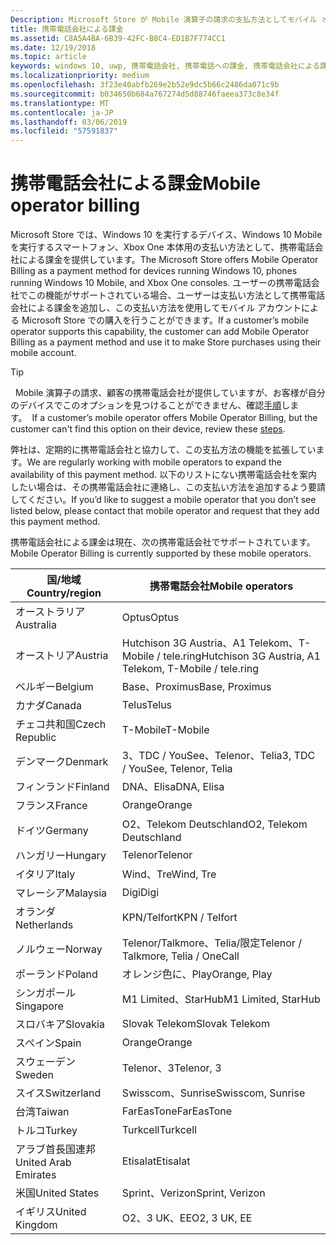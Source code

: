 ```yaml
---
Description: Microsoft Store が Mobile 演算子の請求の支払方法としてモバイル オペレーターがこの機能をサポートします。
title: 携帯電話会社による課金
ms.assetid: C8A5A4BA-6B39-42FC-B8C4-ED1B7F774CC1
ms.date: 12/19/2018
ms.topic: article
keywords: windows 10, uwp, 携帯電話会社, 携帯電話への課金, 携帯電話会社による課金
ms.localizationpriority: medium
ms.openlocfilehash: 3f23e40abfb269e2b52e9dc5b66c2486da071c9b
ms.sourcegitcommit: b034650b684a767274d5d88746faeea373c8e34f
ms.translationtype: MT
ms.contentlocale: ja-JP
ms.lasthandoff: 03/06/2019
ms.locfileid: "57591837"
---
```

# <a name="mobile-operator-billing"></a><span data-ttu-id="a9588-104">携帯電話会社による課金</span><span class="sxs-lookup"><span data-stu-id="a9588-104">Mobile operator billing</span></span>


<span data-ttu-id="a9588-105">Microsoft Store では、Windows 10 を実行するデバイス、Windows 10 Mobile を実行するスマートフォン、Xbox One 本体用の支払い方法として、携帯電話会社による課金を提供しています。</span><span class="sxs-lookup"><span data-stu-id="a9588-105">The Microsoft Store offers Mobile Operator Billing as a payment method for devices running Windows 10, phones running Windows 10 Mobile, and Xbox One consoles.</span></span> <span data-ttu-id="a9588-106">ユーザーの携帯電話会社でこの機能がサポートされている場合、ユーザーは支払い方法として携帯電話会社による課金を追加し、この支払い方法を使用してモバイル アカウントによる Microsoft Store での購入を行うことができます。</span><span class="sxs-lookup"><span data-stu-id="a9588-106">If a customer’s mobile operator supports this capability, the customer can add Mobile Operator Billing as a payment method and use it to make Store purchases using their mobile account.</span></span>

> [!TIP]
><span data-ttu-id="a9588-107">  Mobile 演算子の請求、顧客の携帯電話会社が提供していますが、お客様が自分のデバイスでこのオプションを見つけることができません、確認[手順](https://go.microsoft.com/fwlink/p/?LinkId=523993)します。</span><span class="sxs-lookup"><span data-stu-id="a9588-107">  If a customer’s mobile operator offers Mobile Operator Billing, but the customer can't find this option on their device, review these [steps](https://go.microsoft.com/fwlink/p/?LinkId=523993).</span></span>

<span data-ttu-id="a9588-108">弊社は、定期的に携帯電話会社と協力して、この支払方法の機能を拡張しています。</span><span class="sxs-lookup"><span data-stu-id="a9588-108">We are regularly working with mobile operators to expand the availability of this payment method.</span></span> <span data-ttu-id="a9588-109">以下のリストにない携帯電話会社を案内したい場合は、その携帯電話会社に連絡し、この支払い方法を追加するよう要請してください。</span><span class="sxs-lookup"><span data-stu-id="a9588-109">If you’d like to suggest a mobile operator that you don’t see listed below, please contact that mobile operator and request that they add this payment method.</span></span>

<span data-ttu-id="a9588-110">携帯電話会社による課金は現在、次の携帯電話会社でサポートされています。</span><span class="sxs-lookup"><span data-stu-id="a9588-110">Mobile Operator Billing is currently supported by these mobile operators.</span></span>

| <span data-ttu-id="a9588-111">国/地域</span><span class="sxs-lookup"><span data-stu-id="a9588-111">Country/region</span></span>  | <span data-ttu-id="a9588-112">携帯電話会社</span><span class="sxs-lookup"><span data-stu-id="a9588-112">Mobile operators</span></span>                 |
|-----------------|----------------------------------|
| <span data-ttu-id="a9588-113">オーストラリア</span><span class="sxs-lookup"><span data-stu-id="a9588-113">Australia</span></span>       | <span data-ttu-id="a9588-114">Optus</span><span class="sxs-lookup"><span data-stu-id="a9588-114">Optus</span></span>                            |
| <span data-ttu-id="a9588-115">オーストリア</span><span class="sxs-lookup"><span data-stu-id="a9588-115">Austria</span></span>         | <span data-ttu-id="a9588-116">Hutchison 3G Austria、A1 Telekom、T-Mobile / tele.ring</span><span class="sxs-lookup"><span data-stu-id="a9588-116">Hutchison 3G Austria, A1 Telekom, T-Mobile / tele.ring</span></span>  |
| <span data-ttu-id="a9588-117">ベルギー</span><span class="sxs-lookup"><span data-stu-id="a9588-117">Belgium</span></span>         | <span data-ttu-id="a9588-118">Base、Proximus</span><span class="sxs-lookup"><span data-stu-id="a9588-118">Base, Proximus</span></span>                   |
| <span data-ttu-id="a9588-119">カナダ</span><span class="sxs-lookup"><span data-stu-id="a9588-119">Canada</span></span>          | <span data-ttu-id="a9588-120">Telus</span><span class="sxs-lookup"><span data-stu-id="a9588-120">Telus</span></span>                            |
| <span data-ttu-id="a9588-121">チェコ共和国</span><span class="sxs-lookup"><span data-stu-id="a9588-121">Czech Republic</span></span>  | <span data-ttu-id="a9588-122">T-Mobile</span><span class="sxs-lookup"><span data-stu-id="a9588-122">T-Mobile</span></span>                         |
| <span data-ttu-id="a9588-123">デンマーク</span><span class="sxs-lookup"><span data-stu-id="a9588-123">Denmark</span></span>         | <span data-ttu-id="a9588-124">3、TDC / YouSee、Telenor、Telia</span><span class="sxs-lookup"><span data-stu-id="a9588-124">3, TDC / YouSee, Telenor, Telia</span></span>  |
| <span data-ttu-id="a9588-125">フィンランド</span><span class="sxs-lookup"><span data-stu-id="a9588-125">Finland</span></span>         | <span data-ttu-id="a9588-126">DNA、Elisa</span><span class="sxs-lookup"><span data-stu-id="a9588-126">DNA, Elisa</span></span>                       |
| <span data-ttu-id="a9588-127">フランス</span><span class="sxs-lookup"><span data-stu-id="a9588-127">France</span></span>          | <span data-ttu-id="a9588-128">Orange</span><span class="sxs-lookup"><span data-stu-id="a9588-128">Orange</span></span>                           |
| <span data-ttu-id="a9588-129">ドイツ</span><span class="sxs-lookup"><span data-stu-id="a9588-129">Germany</span></span>         | <span data-ttu-id="a9588-130">O2、Telekom Deutschland</span><span class="sxs-lookup"><span data-stu-id="a9588-130">O2, Telekom Deutschland</span></span>          |
| <span data-ttu-id="a9588-131">ハンガリー</span><span class="sxs-lookup"><span data-stu-id="a9588-131">Hungary</span></span>         | <span data-ttu-id="a9588-132">Telenor</span><span class="sxs-lookup"><span data-stu-id="a9588-132">Telenor</span></span>                          |
| <span data-ttu-id="a9588-133">イタリア</span><span class="sxs-lookup"><span data-stu-id="a9588-133">Italy</span></span>           | <span data-ttu-id="a9588-134">Wind、Tre</span><span class="sxs-lookup"><span data-stu-id="a9588-134">Wind, Tre</span></span>                        |
| <span data-ttu-id="a9588-135">マレーシア</span><span class="sxs-lookup"><span data-stu-id="a9588-135">Malaysia</span></span>        | <span data-ttu-id="a9588-136">Digi</span><span class="sxs-lookup"><span data-stu-id="a9588-136">Digi</span></span>                             |
| <span data-ttu-id="a9588-137">オランダ</span><span class="sxs-lookup"><span data-stu-id="a9588-137">Netherlands</span></span>     | <span data-ttu-id="a9588-138">KPN/Telfort</span><span class="sxs-lookup"><span data-stu-id="a9588-138">KPN / Telfort</span></span>                    |
| <span data-ttu-id="a9588-139">ノルウェー</span><span class="sxs-lookup"><span data-stu-id="a9588-139">Norway</span></span>          | <span data-ttu-id="a9588-140">Telenor/Talkmore、Telia/限定</span><span class="sxs-lookup"><span data-stu-id="a9588-140">Telenor / Talkmore, Telia / OneCall</span></span>   |
| <span data-ttu-id="a9588-141">ポーランド</span><span class="sxs-lookup"><span data-stu-id="a9588-141">Poland</span></span>          | <span data-ttu-id="a9588-142">オレンジ色に、Play</span><span class="sxs-lookup"><span data-stu-id="a9588-142">Orange, Play</span></span>                     |
| <span data-ttu-id="a9588-143">シンガポール</span><span class="sxs-lookup"><span data-stu-id="a9588-143">Singapore</span></span>       | <span data-ttu-id="a9588-144">M1 Limited、StarHub</span><span class="sxs-lookup"><span data-stu-id="a9588-144">M1 Limited, StarHub</span></span>              |
| <span data-ttu-id="a9588-145">スロバキア</span><span class="sxs-lookup"><span data-stu-id="a9588-145">Slovakia</span></span>        | <span data-ttu-id="a9588-146">Slovak Telekom</span><span class="sxs-lookup"><span data-stu-id="a9588-146">Slovak Telekom</span></span>                   |
| <span data-ttu-id="a9588-147">スペイン</span><span class="sxs-lookup"><span data-stu-id="a9588-147">Spain</span></span>           | <span data-ttu-id="a9588-148">Orange</span><span class="sxs-lookup"><span data-stu-id="a9588-148">Orange</span></span>                           |
| <span data-ttu-id="a9588-149">スウェーデン</span><span class="sxs-lookup"><span data-stu-id="a9588-149">Sweden</span></span>          | <span data-ttu-id="a9588-150">Telenor、3</span><span class="sxs-lookup"><span data-stu-id="a9588-150">Telenor, 3</span></span>                       |
| <span data-ttu-id="a9588-151">スイス</span><span class="sxs-lookup"><span data-stu-id="a9588-151">Switzerland</span></span>     | <span data-ttu-id="a9588-152">Swisscom、Sunrise</span><span class="sxs-lookup"><span data-stu-id="a9588-152">Swisscom, Sunrise</span></span>                |
| <span data-ttu-id="a9588-153">台湾</span><span class="sxs-lookup"><span data-stu-id="a9588-153">Taiwan</span></span>          | <span data-ttu-id="a9588-154">FarEasTone</span><span class="sxs-lookup"><span data-stu-id="a9588-154">FarEasTone</span></span>                       |
| <span data-ttu-id="a9588-155">トルコ</span><span class="sxs-lookup"><span data-stu-id="a9588-155">Turkey</span></span>          | <span data-ttu-id="a9588-156">Turkcell</span><span class="sxs-lookup"><span data-stu-id="a9588-156">Turkcell</span></span>                         |
| <span data-ttu-id="a9588-157">アラブ首長国連邦</span><span class="sxs-lookup"><span data-stu-id="a9588-157">United Arab Emirates</span></span> | <span data-ttu-id="a9588-158">Etisalat</span><span class="sxs-lookup"><span data-stu-id="a9588-158">Etisalat</span></span>                    |
| <span data-ttu-id="a9588-159">米国</span><span class="sxs-lookup"><span data-stu-id="a9588-159">United States</span></span>   | <span data-ttu-id="a9588-160">Sprint、Verizon</span><span class="sxs-lookup"><span data-stu-id="a9588-160">Sprint, Verizon</span></span>                  |
| <span data-ttu-id="a9588-161">イギリス</span><span class="sxs-lookup"><span data-stu-id="a9588-161">United Kingdom</span></span>  | <span data-ttu-id="a9588-162">O2、3 UK、EE</span><span class="sxs-lookup"><span data-stu-id="a9588-162">O2, 3 UK, EE</span></span>                     |

 



 


 

 




